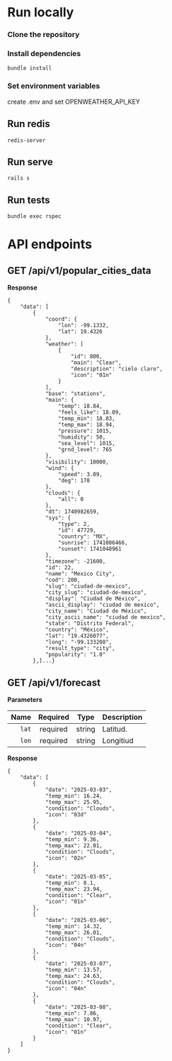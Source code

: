 # Run locally

### Clone the repository

### Install dependencies
```shell
bundle install
```

### Set environment variables

create .env and set OPENWEATHER_API_KEY

## Run redis

```shell
redis-server
```

## Run serve

```shell
rails s
```

## Run tests

```shell
bundle exec rspec
```

# API endpoints

## GET /api/v1/popular_cities_data

**Response**

```
{
    "data": [
        {
            "coord": {
                "lon": -99.1332,
                "lat": 19.4326
            },
            "weather": [
                {
                    "id": 800,
                    "main": "Clear",
                    "description": "cielo claro",
                    "icon": "01n"
                }
            ],
            "base": "stations",
            "main": {
                "temp": 18.84,
                "feels_like": 18.09,
                "temp_min": 18.83,
                "temp_max": 18.94,
                "pressure": 1015,
                "humidity": 50,
                "sea_level": 1015,
                "grnd_level": 765
            },
            "visibility": 10000,
            "wind": {
                "speed": 3.09,
                "deg": 170
            },
            "clouds": {
                "all": 0
            },
            "dt": 1740982659,
            "sys": {
                "type": 2,
                "id": 47729,
                "country": "MX",
                "sunrise": 1741006466,
                "sunset": 1741048961
            },
            "timezone": -21600,
            "id": 22,
            "name": "Mexico City",
            "cod": 200,
            "slug": "ciudad-de-mexico",
            "city_slug": "ciudad-de-mexico",
            "display": "Ciudad de México",
            "ascii_display": "ciudad de mexico",
            "city_name": "Ciudad de México",
            "city_ascii_name": "ciudad de mexico",
            "state": "Distrito Federal",
            "country": "México",
            "lat": "19.4326077",
            "long": "-99.133208",
            "result_type": "city",
            "popularity": "1.0"
        },]...}
```

## GET /api/v1/forecast

**Parameters**

| Name | Required | Type | Description                                                                                                                                                         |
| -------------:|:--------:|:-------:| ------------------------------------------------------------------------------------------------------------------------------------------------------------------- |
|     `lat` | required | string  | Latitud.                                                                   |
| `lon` | required | string | Longitiud |

**Response**

```
{
    "data": [
        {
            "date": "2025-03-03",
            "temp_min": 16.24,
            "temp_max": 25.95,
            "condition": "Clouds",
            "icon": "03d"
        },
        {
            "date": "2025-03-04",
            "temp_min": 9.36,
            "temp_max": 22.01,
            "condition": "Clouds",
            "icon": "02n"
        },
        {
            "date": "2025-03-05",
            "temp_min": 8.1,
            "temp_max": 23.94,
            "condition": "Clear",
            "icon": "01n"
        },
        {
            "date": "2025-03-06",
            "temp_min": 14.32,
            "temp_max": 26.01,
            "condition": "Clouds",
            "icon": "04n"
        },
        {
            "date": "2025-03-07",
            "temp_min": 13.57,
            "temp_max": 24.63,
            "condition": "Clouds",
            "icon": "04n"
        },
        {
            "date": "2025-03-08",
            "temp_min": 7.86,
            "temp_max": 10.97,
            "condition": "Clear",
            "icon": "01n"
        }
    ]
}
```